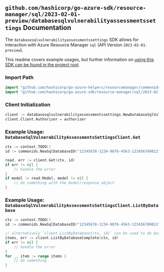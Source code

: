 
## `github.com/hashicorp/go-azure-sdk/resource-manager/sql/2023-02-01-preview/databasesqlvulnerabilityassessmentssettings` Documentation

The `databasesqlvulnerabilityassessmentssettings` SDK allows for interaction with Azure Resource Manager `sql` (API Version `2023-02-01-preview`).

This readme covers example usages, but further information on [using this SDK can be found in the project root](https://github.com/hashicorp/go-azure-sdk/tree/main/docs).

### Import Path

```go
import "github.com/hashicorp/go-azure-helpers/resourcemanager/commonids"
import "github.com/hashicorp/go-azure-sdk/resource-manager/sql/2023-02-01-preview/databasesqlvulnerabilityassessmentssettings"
```


### Client Initialization

```go
client := databasesqlvulnerabilityassessmentssettings.NewDatabaseSqlVulnerabilityAssessmentsSettingsClientWithBaseURI("https://management.azure.com")
client.Client.Authorizer = authorizer
```


### Example Usage: `DatabaseSqlVulnerabilityAssessmentsSettingsClient.Get`

```go
ctx := context.TODO()
id := commonids.NewSqlDatabaseID("12345678-1234-9876-4563-123456789012", "example-resource-group", "serverValue", "databaseValue")

read, err := client.Get(ctx, id)
if err != nil {
	// handle the error
}
if model := read.Model; model != nil {
	// do something with the model/response object
}
```


### Example Usage: `DatabaseSqlVulnerabilityAssessmentsSettingsClient.ListByDatabase`

```go
ctx := context.TODO()
id := commonids.NewSqlDatabaseID("12345678-1234-9876-4563-123456789012", "example-resource-group", "serverValue", "databaseValue")

// alternatively `client.ListByDatabase(ctx, id)` can be used to do batched pagination
items, err := client.ListByDatabaseComplete(ctx, id)
if err != nil {
	// handle the error
}
for _, item := range items {
	// do something
}
```
